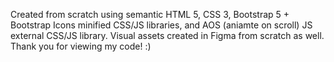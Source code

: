 Created from scratch using semantic HTML 5, CSS 3, Bootstrap 5 + Bootstrap Icons minified CSS/JS libraries, and AOS (aniamte on scroll) JS external CSS/JS library. Visual assets created in Figma from scratch as well. Thank you for viewing my code! :)
